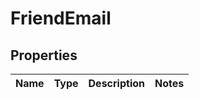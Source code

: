 
# FriendEmail

## Properties
Name | Type | Description | Notes
------------ | ------------- | ------------- | -------------



